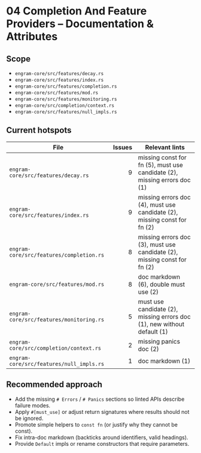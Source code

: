 # 04 Completion And Feature Providers – Documentation & Attributes

## Scope
- `engram-core/src/features/decay.rs`
- `engram-core/src/features/index.rs`
- `engram-core/src/features/completion.rs`
- `engram-core/src/features/mod.rs`
- `engram-core/src/features/monitoring.rs`
- `engram-core/src/completion/context.rs`
- `engram-core/src/features/null_impls.rs`

## Current hotspots
| File | Issues | Relevant lints |
| --- | ---: | --- |
| `engram-core/src/features/decay.rs` | 9 | missing const for fn (5), must use candidate (2), missing errors doc (1) |
| `engram-core/src/features/index.rs` | 9 | missing errors doc (4), must use candidate (2), missing const for fn (2) |
| `engram-core/src/features/completion.rs` | 8 | missing errors doc (3), must use candidate (2), missing const for fn (2) |
| `engram-core/src/features/mod.rs` | 8 | doc markdown (6), double must use (2) |
| `engram-core/src/features/monitoring.rs` | 5 | must use candidate (2), missing errors doc (1), new without default (1) |
| `engram-core/src/completion/context.rs` | 2 | missing panics doc (2) |
| `engram-core/src/features/null_impls.rs` | 1 | doc markdown (1) |

## Recommended approach
- Add the missing `# Errors` / `# Panics` sections so linted APIs describe failure modes.
- Apply `#[must_use]` or adjust return signatures where results should not be ignored.
- Promote simple helpers to `const fn` (or justify why they cannot be const).
- Fix intra-doc markdown (backticks around identifiers, valid headings).
- Provide `Default` impls or rename constructors that require parameters.
